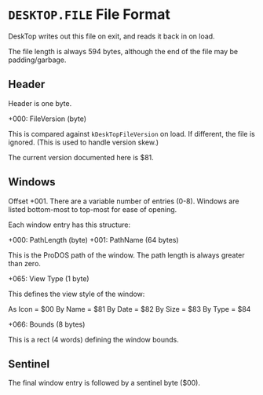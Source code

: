 # `DESKTOP.FILE` File Format

DeskTop writes out this file on exit, and reads it back in on load.

The file length is always 594 bytes, although the end of the file
may be padding/garbage.

## Header

Header is one byte.

+000: FileVersion (byte)

   This is compared against `kDeskTopFileVersion` on load. If
   different, the file is ignored. (This is used to handle version
   skew.)

   The current version documented here is $81.

## Windows

Offset +001. There are a variable number of entries (0-8). Windows are
listed bottom-most to top-most for ease of opening.

Each window entry has this structure:

+000: PathLength (byte)
+001: PathName (64 bytes)

   This is the ProDOS path of the window. The path length is always
   greater than zero.

+065: View Type (1 byte)

   This defines the view style of the window:

   As Icon     = $00
   By Name     = $81
   By Date     = $82
   By Size     = $83
   By Type     = $84

+066: Bounds (8 bytes)

   This is a rect (4 words) defining the window bounds.

## Sentinel

The final window entry is followed by a sentinel byte ($00).
